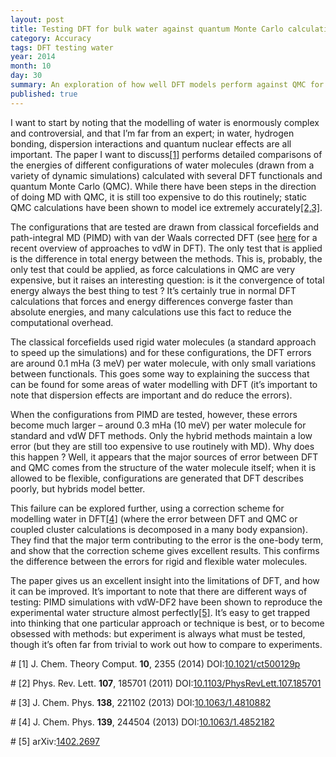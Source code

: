 ```yaml
---
layout: post
title: Testing DFT for bulk water against quantum Monte Carlo calculations
category: Accuracy
tags: DFT testing water
year: 2014
month: 10
day: 30
summary: An exploration of how well DFT models perform against QMC for bulk water
published: true
---
```

I want to start by noting that the modelling of water is enormously complex and controversial, and that I’m far from an expert; in water, hydrogen bonding, dispersion interactions and quantum nuclear effects are all important.  The paper I want to discuss[[1]](#R1) performs detailed comparisons of the energies of different configurations of water molecules (drawn from a variety of dynamic simulations) calculated with several DFT functionals and quantum Monte Carlo (QMC).  While there have been steps in the direction of doing MD with QMC, it is still too expensive to do this routinely; static QMC calculations have been shown to model ice extremely accurately[[2,3]](#R2).

The configurations that are tested are drawn from classical forcefields and path-integral MD (PIMD) with van der Waals corrected DFT (see [here](/blog/dispersion-in-dft) for a recent overview of approaches to vdW in DFT).  The only test that is applied is the difference in total energy between the methods.  This is, probably, the only test that could be applied, as force calculations in QMC are very expensive, but it raises an interesting question: is it the convergence of total energy always the best thing to test ? It’s certainly true in normal DFT calculations that forces and energy differences converge faster than absolute energies, and many calculations use this fact to reduce the computational overhead.

The classical forcefields used rigid water molecules (a standard approach to speed up the simulations) and for these configurations, the DFT errors are around 0.1 mHa (3 meV) per water molecule, with only small variations between functionals.  This goes some way to explaining the success that can be found for some areas of water modelling with DFT (it’s important to note that dispersion effects are important and do reduce the errors).

When the configurations from PIMD are tested, however, these errors become much larger – around 0.3 mHa (10 meV) per water molecule for standard and vdW DFT methods.  Only the hybrid methods maintain a low error (but they are still too expensive to use routinely with MD).  Why does this happen ? Well, it appears that the major sources of error between DFT and QMC comes from the structure of the water molecule itself; when it is allowed to be flexible, configurations are generated that DFT describes poorly, but hybrids model better.

This failure can be explored further, using a correction scheme for modelling water in DFT[[4]](#R4) (where the error between DFT and QMC or coupled cluster calculations is decomposed in a many body expansion).  They find that the major term contributing to the error is the one-body term, and show that the correction scheme gives excellent results.  This confirms the difference between the errors for rigid and flexible water molecules.

The paper gives us an excellent insight into the limitations of DFT, and how it can be improved.  It’s important to note that there are different ways of testing: PIMD simulations with vdW-DF2 have been shown to reproduce the experimental water structure almost perfectly[[5]](#R5).  It’s easy to get trapped into thinking that one particular approach or technique is best, or to become obsessed with methods: but experiment is always what must be tested, though it’s often far from trivial to work out how to compare to experiments.

#<a name="R1"></a>
[1] J. Chem. Theory Comput. **10**, 2355 (2014) DOI:[10.1021/ct500129p](http://dx.doi.org/10.1021/ct500129p)

#<a name="R2"></a>
[2] Phys. Rev. Lett. **107**, 185701 (2011) DOI:[10.1103/PhysRevLett.107.185701](http://dx.doi.org/10.1103/PhysRevLett.107.185701)

#<a name="R3"></a>
[3] J. Chem. Phys. **138**, 221102 (2013) DOI:[10.1063/1.4810882](http://dx.doi.org/10.1063/1.4810882)

#<a name="R4"></a>
[4] J. Chem. Phys. **139**, 244504 (2013) DOI:[10.1063/1.4852182](http://dx.doi.org/10.1063/1.4852182)

#<a name="R5"></a>
[5] arXiv:[1402.2697](http://arxiv.org/abs/1402.2697)
